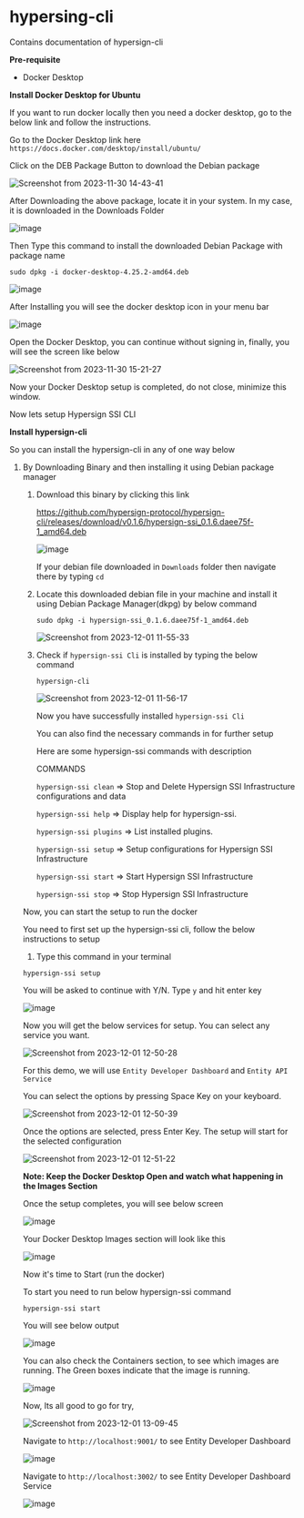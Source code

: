 # hypersing-cli
Contains documentation of hypersign-cli

**Pre-requisite**
- Docker Desktop



**Install Docker Desktop for Ubuntu**

If you want to run docker locally then you need a docker desktop, go to the below link and follow the instructions.

Go to the Docker Desktop link here ```https://docs.docker.com/desktop/install/ubuntu/```

Click on the DEB Package Button to download the Debian package

![Screenshot from 2023-11-30 14-43-41](https://github.com/Raj6939/hypersing-cli/assets/67961128/eb837c27-fa0d-4aec-b07c-af1964720d2c)


After Downloading the above package, locate it in your system. In my case, it is downloaded in the Downloads Folder

![image](https://github.com/Raj6939/hypersing-cli/assets/67961128/a1241977-d7a1-4d22-a428-436ffd7ae53a)


Then Type this command to install the downloaded Debian Package with package name

```sudo dpkg -i docker-desktop-4.25.2-amd64.deb```

![image](https://github.com/Raj6939/hypersing-cli/assets/67961128/b8f06412-a650-4073-b6ec-69fbe08ab990)

After Installing you will see the docker desktop icon in your menu bar

![image](https://github.com/Raj6939/hypersing-cli/assets/67961128/ac4b1784-ce4f-487c-9608-79932e7d6e1b)

Open the Docker Desktop, you can continue without signing in, finally, you will see the screen like below

![Screenshot from 2023-11-30 15-21-27](https://github.com/Raj6939/hypersing-cli/assets/67961128/fda6927d-8480-49ba-a3ff-deb1a58077f2)

Now your Docker Desktop setup is completed, do not close, minimize this window.


Now lets setup Hypersign SSI CLI

**Install hypersign-cli**

So you can install the hypersign-cli in any of one way below
  1. By Downloading Binary and then installing it using Debian package manager
      1. Download this binary by clicking this link
         
         https://github.com/hypersign-protocol/hypersign-cli/releases/download/v0.1.6/hypersign-ssi_0.1.6.daee75f-1_amd64.deb

         ![image](https://github.com/Raj6939/hypersing-cli/assets/67961128/96539a89-f47b-4d76-94fc-96b37373da0b)

         
         If your debian file downloaded in ```Downloads``` folder then navigate there by typing ```cd```

         
      3. Locate this downloaded debian file in your machine and install it using Debian Package Manager(dkpg) by below command
         
         ```sudo dpkg -i hypersign-ssi_0.1.6.daee75f-1_amd64.deb```

         ![Screenshot from 2023-12-01 11-55-33](https://github.com/Raj6939/hypersing-cli/assets/67961128/90c91476-24d3-4bf5-be4a-6f92e1266f8e)


      4. Check if ```hypersign-ssi Cli``` is installed by typing the below command
         
         ```hypersign-cli```
         
         ![Screenshot from 2023-12-01 11-56-17](https://github.com/Raj6939/hypersing-cli/assets/67961128/7b685f17-54e3-4f65-a93c-17d3cb332bc7)

         Now you have successfully installed ```hypersign-ssi Cli```

         You can also find the necessary commands in for further setup
         
         Here are some hypersign-ssi commands with description
         
         COMMANDS
         
          ```hypersign-ssi clean```   => Stop and Delete Hypersign SSI Infrastructure configurations and data
         
          ```hypersign-ssi help```    => Display help for hypersign-ssi.
         
          ```hypersign-ssi plugins``` => List installed plugins.
         
          ```hypersign-ssi setup```   => Setup configurations for Hypersign SSI Infrastructure
         
          ```hypersign-ssi start```   => Start Hypersign SSI Infrastructure
         
          ```hypersign-ssi stop```    => Stop Hypersign SSI Infrastructure
         

     Now, you can start the setup to run the docker

     You need to first set up the hypersign-ssi cli, follow the below instructions to setup
     
     1. Type this command in your terminal
      
       ```hypersign-ssi setup```

       You will be asked to continue with Y/N. Type ```y``` and hit enter key

       ![image](https://github.com/Raj6939/hypersing-cli/assets/67961128/1e8f013c-3a92-4b2e-b7df-8d875f0a1c24)

       Now you will get the below services for setup. You can select any service you want.
       
       ![Screenshot from 2023-12-01 12-50-28](https://github.com/Raj6939/hypersing-cli/assets/67961128/f2c65269-c4d9-402e-b0ad-00c4aecafff8)

       For this demo, we will use ```Entity Developer Dashboard``` and ```Entity API Service```

       You can select the options by pressing Space Key on your keyboard.

       ![Screenshot from 2023-12-01 12-50-39](https://github.com/Raj6939/hypersing-cli/assets/67961128/1f04c6fc-44d3-4441-b73a-2bed5808719c)

       Once the options are selected, press Enter Key. The setup will start for the selected configuration

       ![Screenshot from 2023-12-01 12-51-22](https://github.com/Raj6939/hypersing-cli/assets/67961128/3bb5852e-fdba-4ec3-bd57-5083aa0f60ce)


       **Note: Keep the Docker Desktop Open and watch what happening in the Images Section**

       Once the setup completes, you will see below screen

       ![image](https://github.com/Raj6939/hypersing-cli/assets/67961128/7f6b1d60-181b-46c2-83a0-5086fdbd65f7)

       Your Docker Desktop Images section will look like this

       ![image](https://github.com/Raj6939/hypersing-cli/assets/67961128/a48f97cd-2347-48cf-9abd-bceb2c53ff6a)


       Now it's time to Start (run the docker)

       To start you need to run below hypersign-ssi command

       ```hypersign-ssi start```

       You will see below output

       ![image](https://github.com/Raj6939/hypersing-cli/assets/67961128/8e787417-b148-48c0-9ae3-e06b3794f40f)

       You can also check the Containers section, to see which images are running. The Green boxes indicate that the image is running.

       ![image](https://github.com/Raj6939/hypersing-cli/assets/67961128/f4f1f244-1486-4830-9373-ceb333ec4b00)

       Now, Its all good to go for try,

       ![Screenshot from 2023-12-01 13-09-45](https://github.com/Raj6939/hypersing-cli/assets/67961128/18ad4c50-7b1a-4290-9625-71a75177fac7)

       Navigate to ```http://localhost:9001/``` to see Entity Developer Dashboard

       ![image](https://github.com/Raj6939/hypersing-cli/assets/67961128/bf4f8544-3e74-438f-8ad7-c50277c81b68)

       Navigate to ```http://localhost:3002/``` to see Entity Developer Dashboard Service

       ![image](https://github.com/Raj6939/hypersing-cli/assets/67961128/e66fa058-5e3c-4dba-ba0e-7cd5c32deb2b)


       




     
        




     



     

     

     

     

     




